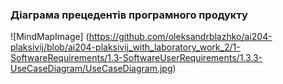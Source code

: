 ### Діаграма прецедентів програмного продукту
![MindMapImage] (https://github.com/oleksandrblazhko/ai204-plaksivij/blob/ai204-plaksivij_with_laboratory_work_2/1-SoftwareRequirements/1.3-SoftwareUserRequirements/1.3.3-UseCaseDiagram/UseCaseDiagram.jpg)
